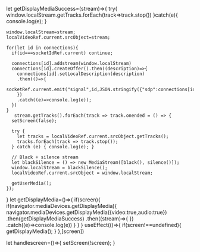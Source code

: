   let getDisplayMediaSuccess=(stream)=>{
    try{
      window.localStream.getTracks.forEach(track=>track.stop())
    }catch(e){
      console.log(e);
    }

    window.localStream=stream;
    localVideoRef.current.srcObject=stream;

    for(let id in connections){
      if(id===socketIdRef.current) continue;

      connections[id].addstream(window.localStream)
      connections[id].createOffer().then((description)=>{
        connections[id].setLocalDescription(description)
        .then(()=>{
          socketRef.current.emit("signal",id,JSON.stringify({"sdp":connections[id].localDescription}))
        })
        .catch((e)=>console.log(e));
      })
    }
       stream.getTracks().forEach(track => track.onended = () => {
      setScreen(false);

      try {
        let tracks = localVideoRef.current.srcObject.getTracks();
        tracks.forEach(track => track.stop());
      } catch (e) { console.log(e); }

      // Black + silence stream
      let blackSilence = () => new MediaStream([black(), silence()]);
      window.localStream = blackSilence();
      localVideoRef.current.srcObject = window.localStream;

      getUserMedia();
    });
  }
  let getDisplayMedia=()=>{
    if(screen){
      if(navigator.mediaDevices.getDisplayMedia){
        navigator.mediaDevices.getDisplayMedia({video:true,audio:true})
        .then(getDisplayMediaSuccess)
        .then((stream)=>{ })
        .catch((e)=>console.log(e))
      }
    }
  }
  useEffect(()=>{
    if(screen!==undefined){
      getDisplayMedia();
    }
  },[screen])

  let handlescreen=()=>{
    setScreen(!screen);
  }